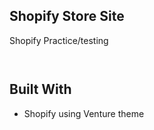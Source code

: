 ## Shopify Store Site

Shopify Practice/testing


```


```



## Built With
* Shopify using Venture theme
